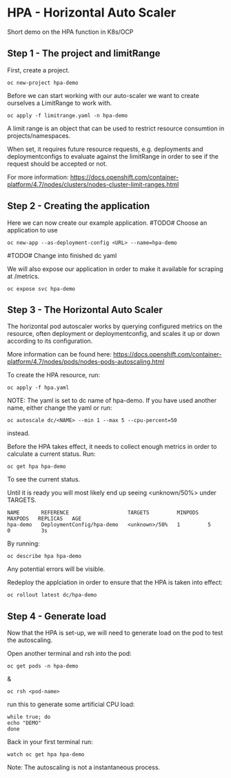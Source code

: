 HPA - Horizontal Auto Scaler
=========
Short demo on the HPA function in K8s/OCP

Step 1 - The project and limitRange
------------
First, create a project.

`oc new-project hpa-demo`

Before we can start working with our auto-scaler we want to create ourselves a LimitRange to work with.

`oc apply -f limitrange.yaml -n hpa-demo`

A limit range is an object that can be used to restrict resource consumtion in projects/namespaces.

When set, it requires future resource requests, e.g. deployments and deploymentconfigs to evaluate against the limitRange in order to see if the request should be accepted or not.

For more information: https://docs.openshift.com/container-platform/4.7/nodes/clusters/nodes-cluster-limit-ranges.html

Step 2 - Creating the application
------------

Here we can now create our example application.
#TODO# Choose an application to use

`oc new-app --as-deployment-config <URL> --name=hpa-demo`

#TODO# Change into finished dc yaml

We will also expose our application in order to make it available for scraping at /metrics.

`oc expose svc hpa-demo` 



Step 3 - The Horizontal Auto Scaler
------------
The horizontal pod autoscaler works by querying configured metrics on the resource, often deployment or deploymentconfig, and scales it up or down according to its configuration.

More information can be found here: https://docs.openshift.com/container-platform/4.7/nodes/pods/nodes-pods-autoscaling.html

To create the HPA resource, run:

`oc apply -f hpa.yaml` 

NOTE: The yaml is set to dc name of hpa-demo. If you have used another name, either change the yaml or run:

`oc autoscale dc/<NAME> --min 1 --max 5 --cpu-percent=50`

instead.

Before the HPA takes effect, it needs to collect enough metrics in order to calculate a current status. Run:

`oc get hpa hpa-demo`

To see the current status. 

Until it is ready you will most likely end up seeing <unknown/50%> under TARGETS.

```
NAME       REFERENCE                   TARGETS         MINPODS   MAXPODS   REPLICAS   AGE
hpa-demo   DeploymentConfig/hpa-demo   <unknown>/50%   1         5         0          3s
```

By running: 

`oc describe hpa hpa-demo` 

Any potential errors will be visible.

Redeploy the applciation in order to ensure that the HPA is taken into effect:

`oc rollout latest dc/hpa-demo`

Step 4 - Generate load
------------
Now that the HPA is set-up, we will need to generate load on the pod to test the autoscaling.

Open another terminal and
rsh into the pod:

`oc get pods -n hpa-demo`

&

`oc rsh <pod-name>`

run this to generate some artificial CPU load:

```
while true; do
echo "DEMO"
done
```
Back in your first terminal run:

`watch oc get hpa hpa-demo`

Note: The autoscaling is not a instantaneous process. 